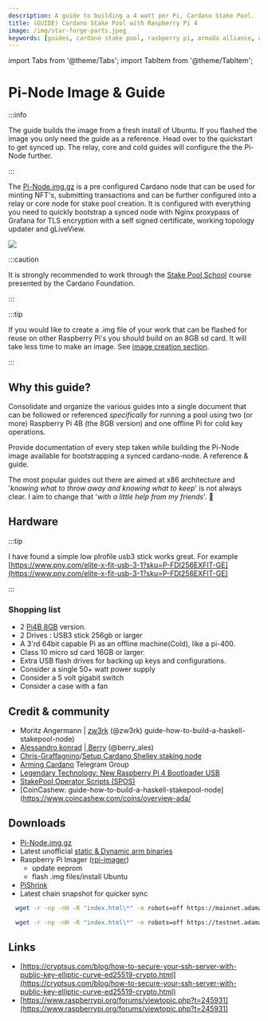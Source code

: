 ```yaml
---
description: A guide to building a 4 watt per Pi, Cardano Stake Pool.
title: (GUIDE) Cardano Stake Pool with Raspberry Pi 4 
image: /img/star-forge-parts.jpeg
keywords: [guides, cardano stake pool, rasbperry pi, armada alliance, ubuntu]
---
```


import Tabs from '@theme/Tabs';
import TabItem from '@theme/TabItem';

# Pi-Node Image & Guide

:::info

The guide builds the image from a fresh install of Ubuntu. If you flashed the image you only need the guide as a reference. Head over to the quickstart to get synced up. The relay, core and cold guides will configure the the Pi-Node further. 

:::

The [Pi-Node.img.gz](https://mainnet.adamantium.online/Pi-Node.img.gz) is a pre configured Cardano node that can be used for minting NFT's, submitting transactions and can be further configured into a relay or core node for stake pool creation. It is configured with everything you need to quickly bootstrap a synced node with Nginx proxypass of Grafana for TLS encryption with a self signed certificate, working topology updater and gLiveView.

![](/img/star-forge-parts.jpeg)

:::caution

It is strongly recommended to work through the [Stake Pool School](https://cardano-foundation.gitbook.io/stake-pool-course/) course presented by the Cardano Foundation.

:::

:::tip

If you would like to create a .img file of your work that can be flashed for reuse on other Raspberry Pi's you should build on an 8GB sd card. It will take less time to make an image. See [image creation section](/docs/cardano-developer-guides/create-.img-file.md).

:::

## Why this guide?

Consolidate and organize the various guides into a single document that can be followed or referenced _specifically_ for running a pool using two (or more) Raspberry Pi 4B (the 8GB version) and one offline Pi for cold key operations.

Provide documentation of every step taken while building the Pi-Node image available for bootstrapping a synced cardano-node. A reference & guide.

The most popular guides out there are aimed at x86 architecture and '_knowing what to throw away and knowing what to keep_' is not always clear. I aim to change that '_with a little help from my friends_'. 🎸

## Hardware

:::tip

I have found a simple low plrofile usb3 stick works great. For example
[https://www.pny.com/elite-x-fit-usb-3-1?sku=P-FDI256EXFIT-GE](https://www.pny.com/elite-x-fit-usb-3-1?sku=P-FDI256EXFIT-GE)

:::

### Shopping list

* 2 [Pi4B 8GB](https://thepihut.com/products/raspberry-pi-4-model-b?variant=31994565689406) version.
* 2 Drives : USB3 stick 256gb or larger
* A 3'rd 64bit capable Pi as an offline machine(Cold), like a pi-400.
* Class 10 micro sd card 16GB or larger. 
* Extra USB flash drives for backing up keys and configurations.
* Consider a single 50+ watt power supply
* Consider a 5 volt gigabit switch
* Consider a case with a fan

## Credit & community

* Moritz Angermann | [zw3rk](https://adapools.org/pool/e2c17915148f698723cb234f3cd89e9325f40b89af9fd6e1f9d1701a) (@zw3rk)
guide-how-to-build-a-haskell-stakepool-node)
* [Alessandro konrad](https://github.com/alessandrokonrad) |[ Berry](https://adapools.org/pool/2a748e3885f6f73320ad16a8331247b81fe01b8d39f57eec9caa5091) (@berry_ales)
* [Chris-Graffagnino](https://github.com/Chris-Graffagnino)/[Setup Cardano Shelley staking node](https://github.com/Chris-Graffagnino/Jormungandr-for-Newbs/blob/master/docs/jormungandr_node_setup_guide.md)
* [Arming Cardano](https://t.me/joinchat/wvTcCSpdjGllMmFk) Telegram Group
* [Legendary Technology: New Raspberry Pi 4 Bootloader USB](https://jamesachambers.com/new-raspberry-pi-4-bootloader-usb-network-boot-guide/)
* [StakePool Operator Scripts (SPOS)](https://github.com/gitmachtl/scripts/)
* [CoinCashew: guide-how-to-build-a-haskell-stakepool-node](https://www.coincashew.com/coins/overview-ada/

## Downloads

* [Pi-Node.img.gz](https://mainnet.adamantium.online/Pi-Node.img.gz)
* Latest unofficial [static & Dynamic arm binaries](https://github.com/armada-alliance/cardano-node-binaries)
* Raspberry Pi Imager ([rpi-imager](https://github.com/raspberrypi/rpi-imager))
  * update eeprom
  * flash .img files/install Ubuntu
* [PiShrink](https://github.com/Drewsif/PiShrink)
* Latest chain snapshot for quicker sync

<Tabs groupId="NODE_CONFIG">
  <TabItem value="mainnet" label="mainnet" default>

```bash title=">_ Terminal"
  wget -r -np -nH -R "index.html\*" -e robots=off https://mainnet.adamantium.online/db/
```

  </TabItem>
  <TabItem value="testnet" label="testnet">

```bash title=">_ Terminal"
  wget -r -np -nH -R "index.html\*" -e robots=off https://testnet.adamantium.online/db/
```

  </TabItem>
  
</Tabs>

## Links

* [https://cryptsus.com/blog/how-to-secure-your-ssh-server-with-public-key-elliptic-curve-ed25519-crypto.html](https://cryptsus.com/blog/how-to-secure-your-ssh-server-with-public-key-elliptic-curve-ed25519-crypto.html)
* [https://www.raspberrypi.org/forums/viewtopic.php?t=245931](https://www.raspberrypi.org/forums/viewtopic.php?t=245931)

